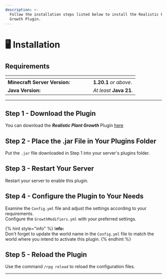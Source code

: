```yaml
---
description: >-
  Follow the installation steps listed below to install the Realistic Plant
  Growth Plugin.
---
```


# 🖥️ Installation

## Requirements

<table data-header-hidden><thead><tr><th width="259"></th><th></th></tr></thead><tbody><tr><td><strong>Minecraft Server Version:</strong></td><td><strong>1.20.1</strong> <em>or above</em>.</td></tr><tr><td><strong>Java Version:</strong></td><td><em>At least</em> <strong>Java 21</strong>.</td></tr></tbody></table>

***

## Step 1 - Download the Plugin

You can download the _**Realistic Plant Growth**_ Plugin [here](https://modrinth.com/plugin/realistic-plant-growth)

## Step 2 - Place the .jar File in Your Plugins Folder

Put the `.jar` file downloaded in Step 1 into your server's plugins folder.

## Step 3 - Restart Your Server

Restart your server to enable this plugin.

## Step 4 - Configure the Plugin to Your Needs

Examine the `Config.yml` file and adjust the settings according to your requirements.\
Configure the `GrowthModifiers.yml` with your preferred settings.

{% hint style="info" %}
I**nfo:**\
Don't forget to update the world name in the `Config.yml` file to match the world where you intend to activate this plugin.
{% endhint %}

## Step 5 - Reload the Plugin

Use the command `/rpg reload` to reload the configuration files.

***
